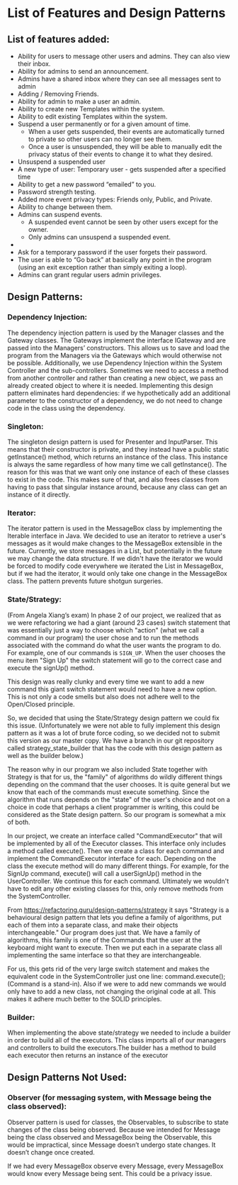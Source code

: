 # List of Features and Design Patterns

## List of features added:

- Ability for users to message other users and admins. They can also view their inbox.
- Ability for admins to send an announcement.
- Admins have a shared inbox where they can see all messages sent to admin
- Adding / Removing Friends.
- Ability for admin to make a user an admin.
- Ability to create new Templates within the system.
- Ability to edit existing Templates within the system.
- Suspend a user permanently or for a given amount of time.
    - When a user gets suspended, their events are automatically turned to private so other users can no longer see them.
    - Once a user is unsuspended, they will be able to manually edit the privacy status of their events to change it to what they desired.
- Unsuspend a suspended user
- A new type of user: Temporary user - gets suspended after a specified time
- Ability to get a new password “emailed” to you.
- Password strength testing.
- Added more event privacy types: Friends only, Public, and Private.
- Ability to change between them.
- Admins can suspend events.
  - A suspended event cannot be seen by other users except for the owner. 
  - Only admins can unsuspend a suspended event.
- 
- Ask for a temporary password if the user forgets their password.
- The user is able to “Go back” at basically any point in the program (using an exit exception rather than simply exiting a loop).
- Admins can grant regular users admin privileges.

## Design Patterns:

### Dependency Injection:

The dependency injection pattern is used by the Manager classes and the Gateway classes. The Gateways implement the interface IGateway and are passed into the Managers’ constructors. This allows us to save and load the program from the Managers via the Gateways which would otherwise not be possible. Additionally, we use Dependency Injection within the System Controller and the sub-controllers. Sometimes we need to access a method from another controller and rather than creating a new object, we pass an already created object to where it is needed. Implementing this design pattern eliminates hard dependencies: if we hypothetically add an additional parameter to the constructor of a dependency, we do not need to change code in the class using the dependency.

### Singleton:

The singleton design pattern is used for Presenter and InputParser. This means that their constructor is private, and they instead have a public static getInstance() method, which returns an instance of the class. This instance is always the same regardless of how many time we call getInstance(). The reason for this was that we want only one instance of each of these classes to exist in the code. This makes sure of that, and also frees classes from having to pass that singular instance around, because any class can get an instance of it directly.

### Iterator:

The iterator pattern is used in the MessageBox class by implementing the Iterable interface in Java. We decided to use an iterator to retrieve a user's messages as it would make changes to the MessageBox extensible in the future. Currently, we store messages in a List, but potentially in the future we may change the data structure. If we didn't have the iterator we would be forced to modify code everywhere we iterated the List in MessageBox, but if we had the iterator, it would only take one change in the MessageBox class. The pattern prevents future shotgun surgeries.

### State/Strategy:

(From Angela Xiang’s exam)
In phase 2 of our project, we realized that as we were refactoring we had a giant (around 23 cases) switch statement that was essentially just a way to choose which "action" (what we call a command in our program) the user chose and to run the methods associated with the command do what the user wants the program to do. For example, one of our commands is `SIGN_UP`. When the user chooses the menu item "Sign Up" the switch statement will go to the correct case and execute the signUp() method.

This design was really clunky and every time we want to add a new command this giant switch statement would need to have a new option. This is not only a code smells but also does not adhere well to the Open/Closed principle.

So, we decided that using the State/Strategy design pattern we could fix this issue. (Unfortunately we were not able to fully implement this design pattern as it was a lot of brute force coding, so we decided not to submit this version as our master copy. We have a branch in our git repository called strategy_state_builder that has the code with this design pattern as well as the builder below.)

The reason why in our program we also included State together with Strategy is that for us, the "family" of algorithms do wildly different things depending on the command that the user chooses. It is quite general but we know that each of the commands must execute something. Since the algorithm that runs depends on the "state" of the user's choice and not on a choice in code that perhaps a client programmer is writing, this could be considered as the State design pattern. So our program is somewhat a mix of both.

In our project, we create an interface called "CommandExecutor" that will be implemented by all of the Executor classes. This interface only includes a method called execute(). Then we create a class for each command and implement the CommandExecutor interface for each. Depending on the class the execute method will do many different things. For example, for the SignUp command, execute() will call a userSignUp() method in the UserController. We continue this for each command. Ultimately we wouldn't have to edit any other existing classes for this, only remove methods from the SystemController.

From https://refactoring.guru/design-patterns/strategy it says "Strategy is a behavioural design pattern that lets you define a family of algorithms, put each of them into a separate class, and make their objects interchangeable." Our program does just that. We have a family of algorithms, this family is one of the Commands that the user at the keyboard might want to execute. Then we put each in a separate class all implementing the same interface so that they are interchangeable.

For us, this gets rid of the very large switch statement and makes the equivalent code in the SystemController just one line: command.execute(); (Command is a stand-in). Also if we were to add new commands we would only have to add a new class, not changing the original code at all. This makes it adhere much better to the SOLID principles.

### Builder:

When implementing the above state/strategy we needed to include a builder in order to build all of the executors. This class imports all of our managers and controllers to build the executors.The builder has a method to build each executor then returns an instance of the executor

## Design Patterns Not Used:

### Observer (for messaging system, with Message being the class observed):

Observer pattern is used for classes, the Observables, to subscribe to state changes of the class being observed. Because we intended for Message being the class observed and MessageBox being the Observable, this would be impractical, since Message doesn’t undergo state changes. It doesn’t change once created.

If we had every MessageBox observe every Message, every MessageBox would know every Message being sent. This could be a privacy issue.